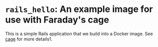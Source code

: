 # `rails_hello`: An example image for use with Faraday's cage

This is a simple Rails application that we build into a Docker image.
See [cage](http://cage.faraday.io/) for more details1. 
